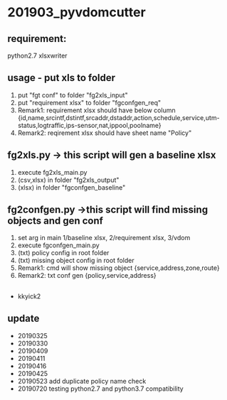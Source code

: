 # 201903_pyvdomcutter

## requirement:
python2.7
xlsxwriter

## usage - put xls to folder
1. put "fgt conf" to folder "fg2xls_input"
2. put "requirement xlsx" to folder "fgconfgen_req"
3. Remark1: requirement xlsx should have below column
{id,name,srcintf,dstintf,srcaddr,dstaddr,action,schedule,service,utm-status,logtraffic,ips-sensor,nat,ippool,poolname}
4. Remark2: reqirement xlsx should have sheet name "Policy"

## fg2xls.py -> this script will gen a baseline xlsx
1. execute fg2xls_main.py
2. (csv,xlsx)  in folder "fg2xls_output"
3. (xlsx) in folder "fgconfgen_baseline"

## fg2confgen.py ->this script will find missing objects and gen conf
1. set arg in main 1/baseline xlsx, 2/requirement xlsx, 3/vdom
2. execute fgconfgen_main.py
3. (txt) policy config in root folder
4. (txt) missing object config in root folder
5. Remark1: cmd will show missing object {service,address,zone,route}
6. Remark2: txt conf gen {policy,service,address}

## 
- kkyick2


## update
- 20190325
- 20190330
- 20190409
- 20190411
- 20190416
- 20190425
- 20190523 add duplicate policy name check
- 20190720 testing python2.7 and python3.7 compatibility
